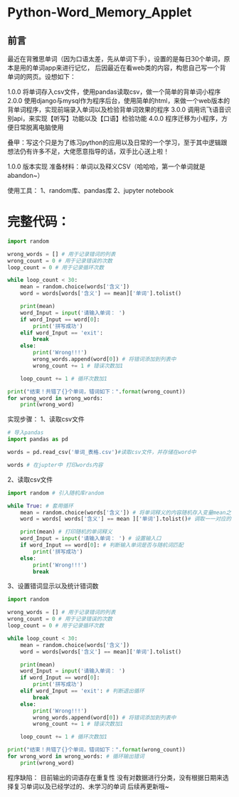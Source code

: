 # Python-Word_Memory_Applet

## 前言

最近在背雅思单词（因为口语太差，先从单词下手），设置的是每日30个单词，原本是用的单词app来进行记忆，
后因最近在看web类的内容，构思自己写一个背单词的网页。设想如下：

1.0.0 将单词存入csv文件，使用pandas读取csv，做一个简单的背单词小程序
2.0.0 使用django与mysql作为程序后台，使用简单的html，来做一个web版本的背单词程序，实现前端录入单词以及检验背单词效果的程序
3.0.0 调用讯飞语音识别api，来实现【听写】功能以及【口语】检验功能
4.0.0 程序迁移为小程序，方便日常脱离电脑使用

叠甲：写这个只是为了练习python的应用以及日常的一个学习，至于其中逻辑跟想法仍有许多不足，大佬愿意指导的话，双手比心送上啦！

1.0.0 版本实现
准备材料：单词以及释义CSV（哈哈哈，第一个单词就是abandon~）

使用工具：
1、random库、pandas库
2、jupyter notebook

# 完整代码：


```python
import random

wrong_words = [] # 用于记录错词的列表
wrong_count = 0 # 用于记录错误的次数
loop_count = 0 # 用于记录循环次数

while loop_count < 30:
    mean = random.choice(words['含义'])
    word = words[words['含义'] == mean]['单词'].tolist()

    print(mean)
    word_Input = input('请输入单词： ')
    if word_Input == word[0]:
        print('拼写成功')
    elif word_Input == 'exit':
        break
    else:
        print('Wrong!!!')
        wrong_words.append(word[0]) # 将错词添加到列表中
        wrong_count += 1 # 错误次数加1

    loop_count += 1 # 循环次数加1

print("结束！共错了{}个单词，错词如下：".format(wrong_count))
for wrong_word in wrong_words:
    print(wrong_word)

```

实现步骤：
1、读取csv文件


```python
# 导入pandas
import pandas as pd

words = pd.read_csv('单词_表格.csv')#读取csv文件，并存储在word中

words # 在jupter中 打印words内容

```

2、读取csv文件


```python
import random # 引入随机库random

while True: # 套用循环
    mean = random.choice(words['含义']) # 将单词释义的内容随机存入变量mean之中
    word = words[ words['含义'] == mean ]['单词'].tolist()# 调取一一对应的单词并转换为列表

    print(mean) # 打印随机的单词释义
    word_Input = input('请输入单词： ') # 设置输入口
    if word_Input == word[0]: # 判断输入单词是否与随机词匹配
        print('拼写成功')
    else:
        print('Wrong!!!')
        break


```

3、设置错词显示以及统计错词数


```python
import random

wrong_words = [] # 用于记录错词的列表
wrong_count = 0 # 用于记录错误的次数
loop_count = 0 # 用于记录循环次数

while loop_count < 30:
    mean = random.choice(words['含义'])
    word = words[words['含义'] == mean]['单词'].tolist()

    print(mean)
    word_Input = input('请输入单词： ')
    if word_Input == word[0]:
        print('拼写成功')
    elif word_Input == 'exit': # 判断退出循环
        break
    else:
        print('Wrong!!!')
        wrong_words.append(word[0]) # 将错词添加到列表中
        wrong_count += 1 # 错误次数加1

    loop_count += 1 # 循环次数加1

print("结束！共错了{}个单词，错词如下：".format(wrong_count))
for wrong_word in wrong_words: # 循环输出错词
    print(wrong_word)

```

程序缺陷：
目前输出的词语存在重复性
没有对数据进行分类，没有根据日期来选择复习单词以及已经学过的、未学习的单词
后续再更新哦~
